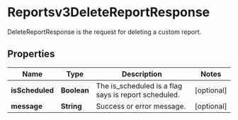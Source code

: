 

# Reportsv3DeleteReportResponse

DeleteReportResponse is the request for deleting a custom report.

## Properties

| Name | Type | Description | Notes |
|------------ | ------------- | ------------- | -------------|
|**isScheduled** | **Boolean** | The is_scheduled is a flag says is report scheduled. |  [optional] |
|**message** | **String** | Success or error message. |  [optional] |



